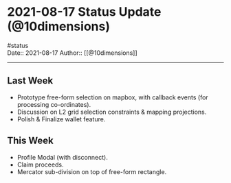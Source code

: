 # 2021-08-17 Status Update (@10dimensions)
#status  
Date:: 2021-08-17
Author:: [[@10dimensions]]

---

## Last Week
- Prototype free-form selection on mapbox, with callback events (for processing co-ordinates).
- Discussion on L2 grid selection constraints & mapping projections.
- Polish & Finalize wallet feature.

## This Week
- Profile Modal (with disconnect).
- Claim proceeds.
- Mercator sub-division on top of free-form rectangle.